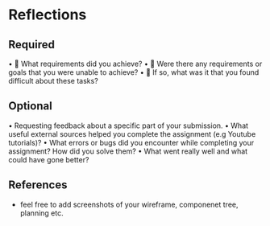 # Reflections

<!-- Please also provide an assignment reflection in your project README.md file. -->

## Required

• 🎯 What requirements did you achieve?
• 🎯 Were there any requirements or goals that you were unable to achieve?
• 🎯 If so, what was it that you found difficult about these tasks?

## Optional

<!-- 🏹 Feel free to add any other reflections you would like to share about your submission, for example: -->

• Requesting feedback about a specific part of your submission.
• What useful external sources helped you complete the assignment (e.g Youtube tutorials)?
• What errors or bugs did you encounter while completing your assignment? How did you solve them?
• What went really well and what could have gone better?

## References

- feel free to add screenshots of your wireframe, componenet tree, planning etc.
